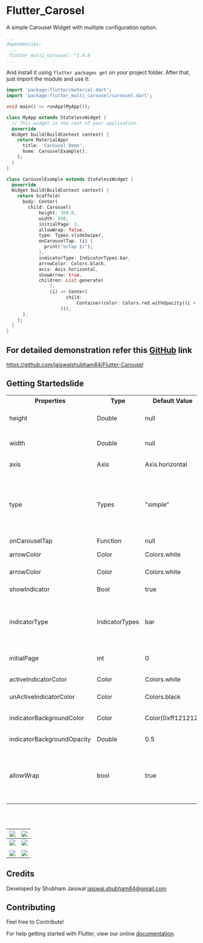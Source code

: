 # Flutter_Carosel

A simple Carousel Widget with multiple configuration option.

```yaml
...
dependencies:
 ...
 flutter_multi_carousel: ^1.0.0
...
```

And install it using `flutter packages get` on your project folder. After that, just import the module and use it:

```dart
import 'package:flutter/material.dart';
import 'package:flutter_multi_carousel/carousel.dart';

void main() => runApp(MyApp());

class MyApp extends StatelessWidget {
  // This widget is the root of your application.
  @override
  Widget build(BuildContext context) {
    return MaterialApp(
      title: 'Carousel Demo',
      home: CarouselExample(),
    );
  }
}

class CarouselExample extends StatelessWidget {
  @override
  Widget build(BuildContext context) {
    return Scaffold(
      body: Center(
        child: Carousel(
            height: 350.0,
            width: 350,
            initialPage: 3,
            allowWrap: false,
            type: Types.slideSwiper,
            onCarouselTap: (i) {
              print("onTap $i");
            },
            indicatorType: IndicatorTypes.bar,
            arrowColor: Colors.black,
            axis: Axis.horizontal,
            showArrow: true,
            children: List.generate(
                7,
                (i) => Center(
                      child:
                          Container(color: Colors.red.withOpacity((i + 1) / 7)),
                    ))),
      ),
    );
  }
}

```

## For detailed demonstration refer this [GitHub](https://github.com/jaiswalshubham84/Flutter-Carousel) link

https://github.com/jaiswalshubham84/Flutter-Carousel

## Getting Startedslide

<table style="width:100%">
    <tr>
        <th>Properties</th>
        <th>Type</th>
        <th>Default Value</th>
        <th>Description</th>
    </tr>
    <tr>
        <td>height</td>
        <td>Double</td>
        <td>null</td>
        <td>Defines height of carousel.This field is required</td>
    </tr>
    <tr>
        <td>width</td>
        <td>Double</td>
        <td>null</td>
        <td>Defines width of carousel. This field is required</td>
    </tr>
     <tr>
        <td>axis</td>
        <td>Axis</td>
        <td>Axis.horizontal</td>
        <td>Defines axis of carousel.</td>
    </tr>
    <tr>
        <td>type</td>
        <td>Types</td>
        <td>"simple"</td>
        <td>Defines type of carousel.<br> for ex: Types.simple, Types.slideSwiper, Types.xRotating, Types.yRotating, Types.zRotating, Types.multiRotating</br></td>
    </tr>
    <tr>
        <td>onCarouselTap</td>
        <td> Function</td>
        <td>null</td>
        <td>A callback function  </td>
    </tr>
        <tr>
        <td>arrowColor</td>
        <td>Color</td>
        <td>Colors.white</td>
        <td>Define the color of arrow</td>
    </tr>
    <tr>
        <td>arrowColor</td>
        <td>Color</td>
        <td>Colors.white</td>
        <td>Define the color of arrow</td>
    </tr>
    <tr>
        <td>showIndicator</td>
        <td>Bool</td>
        <td>true</td>
        <td>Choice to show indicator in carousel</td>
    </tr>
    <tr>
        <td>indicatorType</td>
        <td>IndicatorTypes</td>
        <td>bar</td>
        <td>Defines the type of indicator.<br> For ex: IndicatorTypes.bar, IndicatorTypes.dot, IndicatorTypes.bubble</br></td>
    </tr>
        <tr>
        <td>initialPage</td>
        <td>int</td>
        <td>0</td>
        <td>Start your carousel with custom initial page number</td>
    </tr>
    <tr>
        <td>activeIndicatorColor</td>
        <td>Color</td>
        <td>Colors.white</td>
        <td>Defines the color of active indicator</td>
    </tr>
    <tr>
        <td>unActiveIndicatorColor</td>
        <td>Color</td>
        <td>Colors.black</td>
        <td>Defines the color of unactive indicator</td>
    </tr>
    <tr>
        <td>indicatorBackgroundColor</td>
        <td>Color</td>
        <td>Color(0xff121212)</td>
        <td>Defines the background color of indicator</td>
    </tr>
    <tr>
        <td>indicatorBackgroundOpacity</td>
        <td>Double</td>
        <td>0.5</td>
        <td>Defines the opacity of indicator background</td>
    </tr>
    <tr>
        <td>allowWrap</td>
        <td>bool</td>
        <td>true</td>
        <td>Defines if the carousel should wrap once you reach the end or if your at the begining and go left if it should take you to the end</td>
    </tr>
</table>
<br></br>

| ![](https://github.com/jaiswalshubham84/readme/blob/master/gifs/simple_carousel.gif?raw=true) | ![](https://github.com/jaiswalshubham84/readme/blob/master/gifs/slide_swipe.gif?raw=true)  |
| :-------------------------------------------------------------------------------------------- | :---------------------------------------------------------------------------------------- |
| ![](https://github.com/jaiswalshubham84/readme/blob/master/gifs/x_rotating.gif?raw=true) | ![](https://github.com/jaiswalshubham84/readme/blob/master/gifs/y_rotating.gif?raw=true)  |
|  | |
| ![](https://github.com/jaiswalshubham84/readme/blob/master/gifs/z_rotating.gif?raw=true)      | ![](https://github.com/jaiswalshubham84/readme/blob/master/gifs/multi_rotating.gif?raw=true)  |

## Credits

Developed by Shubham Jaiswal <jaiswal.shubham84@gmail.com>


## Contributing

Feel free to Contribute!

For help getting started with Flutter, view our online
[documentation](https://flutter.io/).
